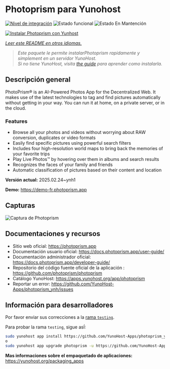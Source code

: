 <!--
Este archivo README esta generado automaticamente<https://github.com/YunoHost/apps/tree/master/tools/readme_generator>
No se debe editar a mano.
-->

# Photoprism para Yunohost

[![Nivel de integración](https://apps.yunohost.org/badge/integration/photoprism)](https://ci-apps.yunohost.org/ci/apps/photoprism/)
![Estado funcional](https://apps.yunohost.org/badge/state/photoprism)
![Estado En Mantención](https://apps.yunohost.org/badge/maintained/photoprism)

[![Instalar Photoprism con Yunhost](https://install-app.yunohost.org/install-with-yunohost.svg)](https://install-app.yunohost.org/?app=photoprism)

*[Leer este README en otros idiomas.](./ALL_README.md)*

> *Este paquete le permite instalarPhotoprism rapidamente y simplement en un servidor YunoHost.*  
> *Si no tiene YunoHost, visita [the guide](https://yunohost.org/install) para aprender como instalarla.*

## Descripción general

PhotoPrism® is an AI-Powered Photos App for the Decentralized Web. It makes use of the latest technologies to tag and find pictures automatically without getting in your way. You can run it at home, on a private server, or in the cloud.

### Features

- Browse all your photos and videos without worrying about RAW conversion, duplicates or video formats
- Easily find specific pictures using powerful search filters
- Includes four high-resolution world maps to bring back the memories of your favorite trips
- Play Live Photos™ by hovering over them in albums and search results
- Recognizes the faces of your family and friends
- Automatic classification of pictures based on their content and location


**Versión actual:** 2025.02.24~ynh1

**Demo:** <https://demo-fr.photoprism.app>

## Capturas

![Captura de Photoprism](./doc/screenshots/photoprism.jpg)

## Documentaciones y recursos

- Sitio web oficial: <https://photoprism.app>
- Documentación usuario oficial: <https://docs.photoprism.app/user-guide/>
- Documentación administrador oficial: <https://docs.photoprism.app/developer-guide/>
- Repositorio del código fuente oficial de la aplicación : <https://github.com/photoprism/photoprism>
- Catálogo YunoHost: <https://apps.yunohost.org/app/photoprism>
- Reportar un error: <https://github.com/YunoHost-Apps/photoprism_ynh/issues>

## Información para desarrolladores

Por favor enviar sus correcciones a la [rama `testing`](https://github.com/YunoHost-Apps/photoprism_ynh/tree/testing).

Para probar la rama `testing`, sigue asÍ:

```bash
sudo yunohost app install https://github.com/YunoHost-Apps/photoprism_ynh/tree/testing --debug
o
sudo yunohost app upgrade photoprism -u https://github.com/YunoHost-Apps/photoprism_ynh/tree/testing --debug
```

**Mas informaciones sobre el empaquetado de aplicaciones:** <https://yunohost.org/packaging_apps>
